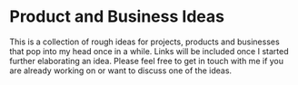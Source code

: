 # Product and Business Ideas
This is a collection of rough ideas for projects, products and businesses that pop into my head once in a while. Links will be included once I started further elaborating an idea. Please feel free to get in touch with me if you are already working on or want to discuss one of the ideas. 

